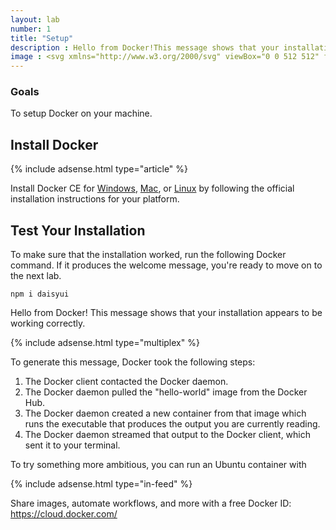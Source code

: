```yaml
---
layout: lab
number: 1
title: "Setup"
description : Hello from Docker!This message shows that your installation appears to be working correctly
image : <svg xmlns="http://www.w3.org/2000/svg" viewBox="0 0 512 512" fill="currentColor" class="w-16 h-16"><path d="M472,16H168a24,24,0,0,0-24,24V344a24,24,0,0,0,24,24H472a24,24,0,0,0,24-24V40A24,24,0,0,0,472,16Zm-8,320H176V48H464Z"></path><path d="M112,400V80H80V408a24,24,0,0,0,24,24H432V400Z"></path><path d="M48,464V144H16V472a24,24,0,0,0,24,24H368V464Z"></path></svg>
---
```


### Goals

To setup Docker on your machine.

## Install Docker

 {% include adsense.html type="article" %}

Install Docker CE for
[Windows](https://docs.docker.com/docker-for-windows/install/),
[Mac](https://docs.docker.com/docker-for-mac/install/), or
[Linux](https://docs.docker.com/engine/installation/linux/docker-ce/ubuntu/) by
following the official installation instructions for your platform.

## Test Your Installation

To make sure that the installation worked, run the following Docker command. If
it produces the welcome message, you're ready to move on to the next lab.

<div class="mockup-code">
  <pre data-prefix="$"><code>npm i daisyui</code></pre>
</div>

Hello from Docker!
This message shows that your installation appears to be working correctly.

 {% include adsense.html type="multiplex" %}

To generate this message, Docker took the following steps:

1.  The Docker client contacted the Docker daemon.
2.  The Docker daemon pulled the "hello-world" image from the Docker Hub.
3.  The Docker daemon created a new container from that image which runs the
    executable that produces the output you are currently reading.
4.  The Docker daemon streamed that output to the Docker client, which sent it
    to your terminal.

To try something more ambitious, you can run an Ubuntu container with

 {% include adsense.html type="in-feed" %}

Share images, automate workflows, and more with a free Docker ID:
https://cloud.docker.com/ 


